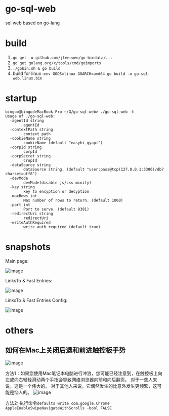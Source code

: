# go-sql-web
sql web based on go-lang


# build
1. `go get -u github.com/jteeuwen/go-bindata/...`
2. `go get golang.org/x/tools/cmd/goimports`
3. `./gobin.sh & go build` 
5. build for linux :`env GOOS=linux GOARCH=amd64 go build -o go-sql-web.linux.bin`

# startup
```
bingoo@bingodeMacBook-Pro ~/G/go-sql-web> ./go-sql-web -h
Usage of ./go-sql-web:
  -agentId string
    	agentId
  -contextPath string
    	context path
  -cookieName string
    	cookieName (default "easyhi_qyapi")
  -corpId string
    	corpId
  -corpSecret string
    	cropId
  -dataSource string
    	dataSource string. (default "user:pass@tcp(127.0.0.1:3306)/db?charset=utf8")
  -devMode
    	devMode(disable js/css minify)
  -key string
    	key to encyption or decyption
  -maxRows int
    	Max number of rows to return. (default 1000)
  -port int
    	Port to serve. (default 8381)
  -redirectUri string
    	redirectUri
  -writeAuthRequired
    	write auth required (default true)
```

# snapshots

Main page:

![image](https://user-images.githubusercontent.com/1940588/30257639-1aa0c41e-9679-11e7-8246-3abe87ba5510.png)

LinksTo & Fast Entries:

![image](https://user-images.githubusercontent.com/1940588/34432496-b5c56136-ecb2-11e7-8d96-a7ce803da0c0.png)

LinksTo & Fast Entries Config:

![image](https://user-images.githubusercontent.com/1940588/34432497-b9dd4d9c-ecb2-11e7-95a2-2fb8f8bdd229.png)


# others
## 如何在Mac上关闭后退和前进触控板手势
![image](https://user-images.githubusercontent.com/1940588/32092964-25d5074a-bb2d-11e7-9f87-38e7cad7669f.png)

方法1：如果您使用Mac笔记本电脑进行冲浪，您可能已经注意到，在触控板上向左或向右轻轻滑动两个手指会导致网络浏览器向前和向后翻页。 对于一些人来说，这是一个伟大的。 对于其他人来说，它偶然发生的比意外发生更频繁，这可能是恼人的。
![image](https://user-images.githubusercontent.com/1940588/30794523-31e07604-a18e-11e7-9835-4bbf5c38cee5.png)

方法2: 执行命令`defaults write com.google.Chrome AppleEnableSwipeNavigateWithScrolls -bool FALSE`
